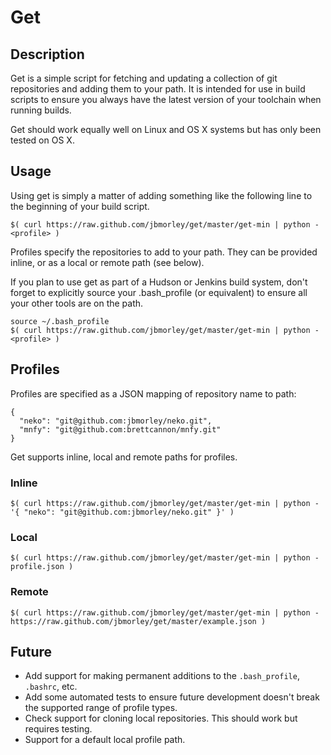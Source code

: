 Get
===

Description
-----------

Get is a simple script for fetching and updating a collection of git repositories and adding them to your path. It is intended for use in build scripts to ensure you always have the latest version of your toolchain when running builds.

Get should work equally well on Linux and OS X systems but has only been tested on OS X.

Usage
-----

Using get is simply a matter of adding something like the following line to the beginning of your build script.

    $( curl https://raw.github.com/jbmorley/get/master/get-min | python - <profile> )

Profiles specify the repositories to add to your path. They can be provided inline, or as a local or remote path (see below).

If you plan to use get as part of a Hudson or Jenkins build system, don't forget to explicitly source your .bash_profile (or equivalent) to ensure all your other tools are on the path.

    source ~/.bash_profile
    $( curl https://raw.github.com/jbmorley/get/master/get-min | python - <profile> )

Profiles
--------

Profiles are specified as a JSON mapping of repository name to path:

    {
      "neko": "git@github.com:jbmorley/neko.git",
      "mnfy": "git@github.com:brettcannon/mnfy.git"
    }

Get supports inline, local and remote paths for profiles.

### Inline

    $( curl https://raw.github.com/jbmorley/get/master/get-min | python - '{ "neko": "git@github.com:jbmorley/neko.git" }' )

### Local

    $( curl https://raw.github.com/jbmorley/get/master/get-min | python - profile.json )

### Remote

    $( curl https://raw.github.com/jbmorley/get/master/get-min | python - https://raw.github.com/jbmorley/get/master/example.json )


Future
------

* Add support for making permanent additions to the `.bash_profile`, `.bashrc`, etc.
* Add some automated tests to ensure future development doesn't break the supported range of profile types.
* Check support for cloning local repositories. This should work but requires testing.
* Support for a default local profile path.
